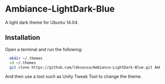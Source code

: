 Ambiance-LightDark-Blue
=======================

A light dark theme for Ubuntu 14.04.

Installation
------------

Open a terminal and run the following:

```sh
  mkdir ~/.themes
  cd ~/.themes
  git clone https://github.com/ldesousa/Ambiance-LightDark-Blue.git Ambiance-LightDark-Blue
```

And then use a tool such as Unity Tweak Tool to change the theme.
